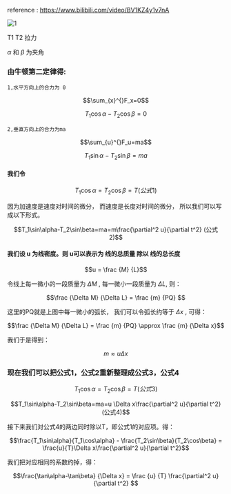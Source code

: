 reference : https://www.bilibili.com/video/BV1KZ4y1v7nA


![1](https://user-images.githubusercontent.com/126434615/227891808-f988718e-bfdf-46e3-b3b3-fb9921d96230.png)


T1 T2 拉力


$\alpha$  和 $\beta$ 为夹角

### 由牛顿第二定律得:

    1,水平方向上的合力为 0
```math
\sum_{x}^{}F_x=0
```

```math
T_1\cos\alpha-T_2\cos\beta=0
```
    2,垂直方向上的合力为ma

```math
\sum_{u}^{}F_u=ma
```


```math
T_1\sin\alpha-T_2\sin\beta=ma

```
 
#### 我们令
```math
T_1\cos\alpha=T_2\cos\beta=T  (公式1)
```

因为加速度是速度对时间的微分， 而速度是长度对时间的微分， 所以我们可以写成以下形式。
```math
T_1\sin\alpha-T_2\sin\beta=ma=m\frac{\partial^2 u}{\partial t^2}  (公式2)
```



#### 我们设 u 为线密度。则 u可以表示为 线的总质量 除以 线的总长度

```math
u = \frac {M} {L}
```

令线上每一微小的一段质量为 $\Delta M$ , 每一微小一段质量为 $\Delta L$, 则：

```math
\frac {\Delta M} {\Delta L} = \frac {m} {PQ}   
```
这里的PQ就是上图中每一微小的弧长， 我们可以令弧长约等于 $\Delta x$ , 可得：

```math
\frac {\Delta M} {\Delta L} = \frac {m} {PQ}   \approx \frac {m} {\Delta x}
```

我们于是得到：
```math
m \approx u \Delta x

```

### 现在我们可以把公式1，公式2重新整理成公式3，公式4


```math
T_1\cos\alpha=T_2\cos\beta=T  (公式3)
```

```math
T_1\sin\alpha-T_2\sin\beta=ma=u \Delta x\frac{\partial^2 u}{\partial t^2}  (公式4)
```

接下来我们对公式4的两边同时除以T，即公式1的对应项。得：

```math
\frac{T_1\sin\alpha}{T_1\cos\alpha} - \frac{T_2\sin\beta}{T_2\cos\beta} = \frac{u}{T}\Delta x\frac{\partial^2 u}{\partial t^2}
```

我们把对应相同的系数约掉，得：

```math
\frac{\tan\alpha-\tan\beta} {\Delta x} = \frac {u} {T} \frac{\partial^2 u} {\partial t^2} 

```

